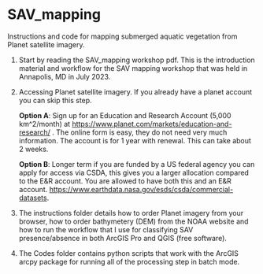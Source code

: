 # SAV_mapping
Instructions and code for mapping submerged aquatic vegetation from Planet satellite imagery.

1. Start by reading the SAV_mapping workshop pdf. This is the introduction material and workflow for the SAV mapping workshop that was held in Annapolis, MD in July 2023.

2. Accessing Planet satellite imagery. If you already have a planet account you can skip this step.

   **Option A**: Sign up for an Education and Research Account (5,000 km^2/month) at https://www.planet.com/markets/education-and-research/ . The online form is easy, they do not need very much information.  The account is    for 1 year with renewal. This can take about 2 weeks.

   **Option B**: Longer term if you are funded by a US federal agency you can apply for access via CSDA, this gives you a larger allocation compared to the E&R account. You are allowed to have both this and an E&R account.    https://www.earthdata.nasa.gov/esds/csda/commercial-datasets.

3. The instructions folder details how to order Planet imagery from your browser, how to order bathymetery (DEM) from the NOAA website and how to run the workflow that I use for classifying SAV presence/absence in both ArcGIS Pro and QGIS (free software).

4. The Codes folder contains python scripts that work with the ArcGIS arcpy package for running all of the processing step in batch mode.


